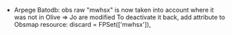 * Arpege Batodb: obs raw "mwhsx" is now taken into account where it was not in Olive => Jo are modified
  To deactivate it back, add attribute to Obsmap resource: discard = FPSet(['mwhsx']),

